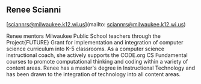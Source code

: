 ## Renee  Scianni

[sciannrs@milwaukee.k12.wi.us](mailto: sciannrs@milwaukee.k12.wi.us)

Renee mentors Milwaukee Public School teachers through the Project{FUTURE} Grant for implementation and integration of computer science curriculum into K-5 classrooms. As a computer science instructional coach, she actively supports the CODE.org CS Fundamental courses to promote computational thinking and coding within a variety of content areas. Renee has a master's degree in Instructional Technology and has been drawn to the integration of technology into all content areas. 